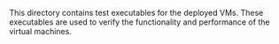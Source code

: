 This directory contains test executables for the deployed VMs. These executables are used to verify the functionality and performance of the virtual machines.
